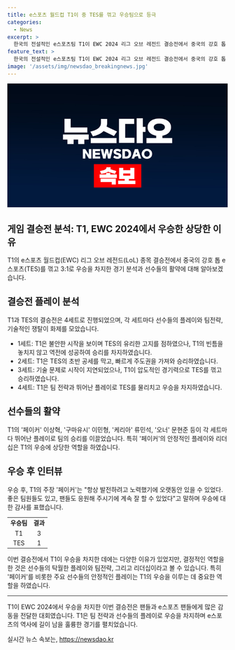 ```yaml
---
title: e스포츠 월드컵 T1이 중 TES를 꺾고 우승팀으로 등극
categories:
  - News
excerpt: >
  한국의 전설적인 e스포츠팀 T1이 EWC 2024 리그 오브 레전드 결승전에서 중국의 강호 톱 e스포츠를 3:1로 꺾고 우승했다. 특히 페이커 이상혁의 뛰어난 활약이 돋보였으며, 40만 달러 상금과 우승 트로피를 획득했다. 페이커는 인터뷰에서 항상 발전하려고 노력해왔고, 좋은 팀원과 팬들 덕분에 결과를 이끌어냈다고 말했다. EWC 2024의 결승전은 기술 문제로 인해 30분 이상 지연되기도 했다.
feature_text: >
  한국의 전설적인 e스포츠팀 T1이 EWC 2024 리그 오브 레전드 결승전에서 중국의 강호 톱 e스포츠를 3:1로 꺾고 우승했다. 특히 페이커 이상혁의 뛰어난 활약이 돋보였으며, 40만 달러 상금과 우승 트로피를 획득했다. 페이커는 인터뷰에서 항상 발전하려고 노력해왔고, 좋은 팀원과 팬들 덕분에 결과를 이끌어냈다고 말했다. EWC 2024의 결승전은 기술 문제로 인해 30분 이상 지연되기도 했다.
image: '/assets/img/newsdao_breakingnews.jpg'
---
```


<p><img src="/assets/img/newsdao_breakingnews.jpg" alt="koreaapp 속보" /></p>

<h2>게임 결승전 분석: T1, EWC 2024에서 우승한 상당한 이유</h2>

<p data-ke-size="size16">T1의 e스포츠 월드컵(EWC) 리그 오브 레전드(LoL) 종목 결승전에서 중국의 강호 톱 e스포츠(TES)를 꺾고 3:1로 우승을 차지한 경기 분석과 선수들의 활약에 대해 알아보겠습니다.</p>

<h2 data-ke-size="size26">결승전 플레이 분석</h2>

<p data-ke-size="size16">T1과 TES의 결승전은 4세트로 진행되었으며, 각 세트마다 선수들의 플레이와 팀전략, 기술적인 쟁탈이 화제를 모았습니다.</p>

<ul>
<li>1세트: T1은 불안한 시작을 보이며 TES의 유리한 고지를 점하였으나, T1의 빈틈을 놓치지 않고 역전에 성공하여 승리를 차지하였습니다.</li>
<li>2세트: T1은 TES의 초반 공세를 막고, 빠르게 주도권을 가져와 승리하였습니다.</li>
<li>3세트: 기술 문제로 시작이 지연되었으나, T1이 압도적인 경기력으로 TES를 꺾고 승리하였습니다.</li>
<li>4세트: T1은 팀 전략과 뛰어난 플레이로 TES를 물리치고 우승을 차지하였습니다.</li>
</ul>

<h2 data-ke-size="size26">선수들의 활약</h2>

<p data-ke-size="size16">T1의 '페이커' 이상혁, '구마유시' 이민형, '케리아' 류민석, '오너' 문현준 등이 각 세트마다 뛰어난 플레이로 팀의 승리를 이끌었습니다. 특히 '페이커'의 안정적인 플레이와 리더십은 T1의 우승에 상당한 역할을 하였습니다.</p>

<h2 data-ke-size="size26">우승 후 인터뷰</h2>

<p data-ke-size="size16">우승 후, T1의 주장 '페이커'는 "항상 발전하려고 노력했기에 오랫동안 있을 수 있었다. 좋은 팀원들도 있고, 팬들도 응원해 주시기에 계속 잘 할 수 있었다"고 말하며 우승에 대한 감사를 표했습니다.</p>

<table>
<tbody>
<tr>
<td style="text-align: center; height: 17px;"><b>우승팀</b></td>
<td style="text-align: center; height: 17px;"><b>결과</b></td>
</tr>
<tr>
<td style="text-align: center; height: 17px;">T1</td>
<td style="text-align: center; height: 17px;">3</td>
</tr>
<tr>
<td style="text-align: center; height: 17px;">TES</td>
<td style="text-align: center; height: 17px;">1</td>
</tr>
</tbody>
</table>

<p data-ke-size="size16">이번 결승전에서 T1이 우승을 차지한 데에는 다양한 이유가 있었지만, 결정적인 역할을 한 것은 선수들의 탁월한 플레이와 팀전략, 그리고 리더십이라고 볼 수 있습니다. 특히 '페이커'를 비롯한 주요 선수들의 안정적인 플레이는 T1의 우승을 이루는 데 중요한 역할을 하였습니다.</p>

<hr>

<p data-ke-size="size16">T1이 EWC 2024에서 우승을 차지한 이번 결승전은 팬들과 e스포츠 팬들에게 많은 감동을 전달한 대회였습니다. T1은 팀 전략과 선수들의 플레이로 우승을 차지하며 e스포츠의 역사에 길이 남을 훌륭한 경기를 펼치었습니다.</p>
실시간 뉴스 속보는, <a href="https://newsdao.kr" rel="dofollow">https://newsdao.kr</a>


